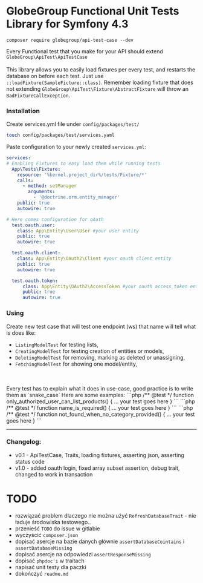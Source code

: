 # GlobeGroup Functional Unit Tests Library for Symfony 4.3
~~~~
composer require globegroup/api-test-case --dev
~~~~
Every Functional test that you make for your API should extend `GlobeGroup\ApiTest\ApiTestCase`
<br/><br/>
This library allows you to easily load fixtures per every test, and restarts the database on before each test.
Just use `::loadFixture(SampleFicture::class)`. Remember loading fixture that does not extending `GlobeGroup\ApiTest\Fixture\AbstractFixture` will throw an `BadFixtureCallException`.

### Installation
Create services.yml file under `config/packages/test/`
```bash
touch config/packages/test/services.yaml
```
Paste configuration to your newly created `services.yml`:
```yaml
services:
# Enabling Fixtures to easy load them while running tests
  App\Tests\Fixture:
    resource: '%kernel.project_dir%/tests/Fixture/*'
    calls:
      - method: setManager
        arguments:
          - '@doctrine.orm.entity_manager'
    public: true
    autowire: true

# Here comes configuration for oAuth
  test.oauth.user:
    class: App\Entity\User\User #your user entity
    public: true
    autowire: true

  test.oauth.client:
    class: App\Entity\OAuth2\Client #your oauth client entity
    public: true
    autowire: true

  test.oauth.token:
      class: App\Entity\OAuth2\AccessToken #your oauth access token entity
      public: true
      autowire: true
```

### Using 

Create new test case that will test one endpoint (ws) that name will tell what is does like: <br/>
- `ListingModelTest` for testing lists,  
- `CreatingModelTest` for testing creation of entities or models, 
- `DeletingModelTest` for removing, marking as deleted or unassigning,
- `FetchingModelTest` for showing one model/entity,
<br/>
<br/>
Every test has to explain what it does in use-case, good practice is to write them as `snake_case`
 Here are some examples:
 ```php
 /** @test */
 function only_authorized_user_can_list_products() {
  ... your test goes here
 }
 ```
```php
  /** @test */
  function name_is_required() {
   ... your test goes here
  }
```
 ```php
 /** @test */
 function not_found_when_no_category_provided() {
  ... your test goes here
 }
 ```
 
<hr/>

### Changelog:<br/>
 - v0.1 - ApiTestCase, Traits, loading fixtures, asserting json, asserting status code
 - v1.0 - added oauth login, fixed array subset assertion, debug trait, changed to work in transaction
 

# TODO
- rozwiązać problem dlaczego nie można użyć `RefreshDatabaseTrait` - nie ładuje środowiska testowego..
- przenieść `TODO` do issue w gitlabie
- wyczyścić `composer.json` 
- dopisać asercje na bazie danych głównie `assertDatabaseCointains` i `assertDatabaseMissing`
- dopisać asercje na odpowiedzi `assertResponseMissing` 
- dopisać `phpdoc'i` w traitach 
- napisać unit testy dla paczki
- dokończyć `readme.md`
